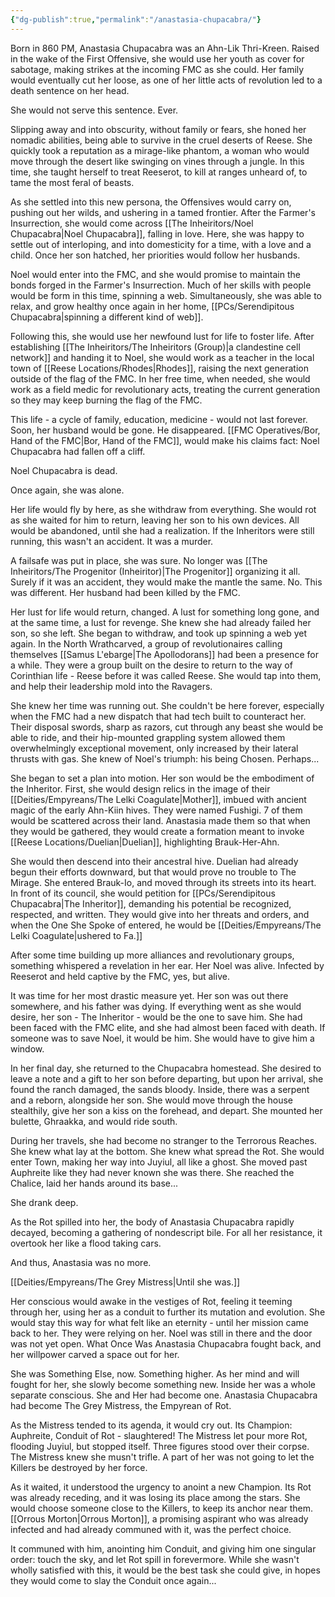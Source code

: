 ```yaml
---
{"dg-publish":true,"permalink":"/anastasia-chupacabra/"}
---
```


Born in 860 PM, Anastasia Chupacabra was an Ahn-Lik Thri-Kreen. Raised in the wake of the First Offensive, she would use her youth as cover for sabotage, making strikes at the incoming FMC as she could. Her family would eventually cut her loose, as one of her little acts of revolution led to a death sentence on her head. 

She would not serve this sentence. Ever.

Slipping away and into obscurity, without family or fears, she honed her nomadic abilities, being able to survive in the cruel deserts of Reese. She quickly took a reputation as a mirage-like phantom, a woman who would move through the desert like swinging on vines through a jungle. In this time, she taught herself to treat Reeserot, to kill at ranges unheard of, to tame the most feral of beasts. 

As she settled into this new persona, the Offensives would carry on, pushing out her wilds, and ushering in a tamed frontier. After the Farmer's Insurrection, she would come across [[The Inheiritors/Noel Chupacabra\|Noel Chupacabra]], falling in love. Here, she was happy to settle out of interloping, and into domesticity for a time, with a love and a child. Once her son hatched, her priorities would follow her husbands. 

Noel would enter into the FMC, and she would promise to maintain the bonds forged in the Farmer's Insurrection. Much of her skills with people would be form in this time, spinning a web. Simultaneously, she was able to relax, and grow healthy once again in her home, [[PCs/Serendipitous Chupacabra\|spinning a different kind of web]].

Following this, she would use her newfound lust for life to foster life. After establishing [[The Inheiritors/The Inheiritors (Group)\|a clandestine cell network]] and handing it to Noel, she would work as a teacher in the local town of [[Reese Locations/Rhodes\|Rhodes]], raising the next generation outside of the flag of the FMC. In her free time, when needed, she would work as a field medic for revolutionary acts, treating the current generation so they may keep burning the flag of the FMC.

This life - a cycle of family, education, medicine - would not last forever. Soon, her husband would be gone. He disappeared. [[FMC Operatives/Bor, Hand of the FMC\|Bor, Hand of the FMC]], would make his claims fact: Noel Chupacabra had fallen off a cliff. 

Noel Chupacabra is dead. 

Once again, she was alone. 

Her life would fly by here, as she withdraw from everything. She would rot as she waited for him to return, leaving her son to his own devices. All would be abandoned, until she had a realization. If the Inheritors were still running, this wasn't an accident. It was a murder. 

A failsafe was put in place, she was sure. No longer was [[The Inheiritors/The Progenitor (Inheiritor)\|The Progenitor]] organizing it all. Surely if it was an accident, they would make the mantle the same. No. This was different. Her husband had been killed by the FMC.

Her lust for life would return, changed. A lust for something long gone, and at the same time, a lust for revenge. She knew she had already failed her son, so she left. She began to withdraw, and took up spinning a web yet again. In the North Wrathcarved, a group of revolutionaires calling themselves [[Samus L'ebarge\|The Apollodorans]] had been a presence for a while. They were a group built on the desire to return to the way of Corinthian life - Reese before it was called Reese.  She would tap into them, and help their leadership mold into the Ravagers.

She knew her time was running out. She couldn't be here forever, especially when the FMC had a new dispatch that had tech built to counteract her. Their disposal swords, sharp as razors, cut through any beast she would be able to ride, and their hip-mounted grappling system allowed them overwhelmingly exceptional movement, only increased by their lateral thrusts with gas. She knew of Noel's triumph: his being Chosen. Perhaps...

She began to set a plan into motion. Her son would be the embodiment of the Inheritor. First, she would design relics in the image of their [[Deities/Empyreans/The Lelki Coagulate\|Mother]], imbued with ancient magic of the early Ahn-Kiin hives. They were named Fushigi. 7 of them would be scattered across their land. Anastasia made them so that when they would be gathered, they would create a formation meant to invoke [[Reese Locations/Duelian\|Duelian]], highlighting Brauk-Her-Ahn. 

She would then descend into their ancestral hive. Duelian had already begun their efforts downward, but that would prove no trouble to The Mirage. She entered Brauk-Io, and moved through its streets into its heart. In front of its council, she would petition for [[PCs/Serendipitous Chupacabra\|The Inheritor]], demanding his potential be recognized, respected, and written. They would give into her threats and orders, and when the One She Spoke of entered, he would be [[Deities/Empyreans/The Lelki Coagulate\|ushered to Fa.]]

After some time building up more alliances and revolutionary groups, something whispered a revelation in her ear. Her Noel was alive. Infected by Reeserot and held captive by the FMC, yes, but alive. 

It was time for her most drastic measure yet. Her son was out there somewhere, and his father was dying. If everything went as she would desire, her son - The Inheritor - would be the one to save him. She had been faced with the FMC elite, and she had almost been faced with death. If someone was to save Noel, it would be him. She would have to give him a window.

In her final day, she returned to the Chupacabra homestead. She desired to leave a note and a gift to her son before departing, but upon her arrival, she found the ranch damaged, the sands bloody. Inside, there was a serpent and a reborn, alongside her son. She would move through the house stealthily, give her son a kiss on the forehead, and depart. She mounted her bulette, Ghraakka, and would ride south.

During her travels, she had become no stranger to the Terrorous Reaches. She knew what lay at the bottom. She knew what spread the Rot. She would enter Town, making her way into Juyiul, all like a ghost. She moved past Auphreite like they had never known she was there. She reached the Chalice, laid her hands around its base...

She drank deep.

As the Rot spilled into her, the body of Anastasia Chupacabra rapidly decayed, becoming a gathering of nondescript bile. For all her resistance, it overtook her like a flood taking cars. 

And thus, Anastasia was no more.

[[Deities/Empyreans/The Grey Mistress\|Until she was.]]

Her conscious would awake in the vestiges of Rot, feeling it teeming through her, using her as a conduit to further its mutation and evolution. She would stay this way for what felt like an eternity - until her mission came back to her. They were relying on her. Noel was still in there and the door was not yet open. What Once Was Anastasia Chupacabra fought back, and her willpower carved a space out for her.

She was Something Else, now. Something higher. As her mind and will fought for her, she slowly become something new. Inside her was a whole separate conscious. She and Her had become one. Anastasia Chupacabra had become The Grey Mistress, the Empyrean of Rot. 

As the Mistress tended to its agenda, it would cry out. Its Champion: Auphreite, Conduit of Rot - slaughtered! The Mistress let pour more Rot, flooding Juyiul, but stopped itself. Three figures stood over their corpse. The Mistress knew she musn't trifle. A part of her was not going to let the Killers be destroyed by her force. 

As it waited, it understood the urgency to anoint a new Champion. Its Rot was already receding, and it was losing its place among the stars. She would choose someone close to the Killers, to keep its anchor near them. [[Orrous Morton\|Orrous Morton]], a promising aspirant who was already infected and had already communed with it, was the perfect choice. 

It communed with him, anointing him Conduit, and giving him one singular order: touch the sky, and let Rot spill in forevermore. While she wasn't wholly satisfied with this, it would be the best task she could give, in hopes they would come to slay the Conduit once again...